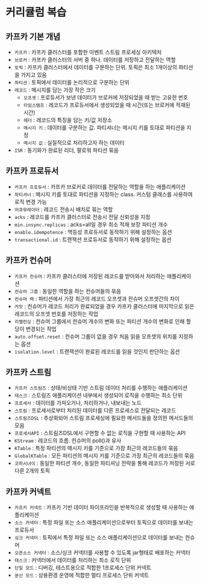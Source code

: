# 커리큘럼 복습

## 카프카 기본 개념

- `카프카` : 카프카 클러스터를 포함한 이벤트 스트림 프로세싱 아키텍처
- `브로커` : 카프카 클러스터의 서버 중 하나. 데이터를 저장하고 전달하는 역할
- `토픽` : 카프카 클러스터에서 데이터를 구분하는 단위. 토픽은 최소 1개이상의 파티션을 가지고 있음
- `파티션` : 토픽에서 데이터를 논리적으로 구분하는 단위
- `레코드` : 메시지를 담는 가장 작은 크기
  - `오프셋` : 프로듀서가 보낸 데이터가 브로커에 저장되었을 때 받는 고유한 번호
  - `타임스탬프` : 레코드가 프로듀서에서 생성되었을 때 시간(또는 브로커에 적재된 시간)
  - `헤더` : 레코드의 특징을 담는 키/값 저장소
  - `메시지 키` : 데이터를 구분하는 값. 파티셔너는 메시지 키를 토대로 파티션을 지정
  - `메시지 값` : 실질적으로 처리하고자 하는 데이터
- `ISR` : 동기화가 완료된 리더, 팔로워 파티션 묶음

## 카프카 프로듀서

- `카프카 프로듀서` : 카프카 브로커로 데이터를 전달하는 역할을 하는 애플리케이션
- `파티셔너` : 메시지 키를 토대로 파티션을 지정하는 class. 커스텀 클래스를 사용하여 로직 변경 가능
- `어큐뮤레이터` : 레코드 전송시 배치로 묶는 역할
- `acks` : 레코드를 카프카 클러스터로 전송시 전달 신뢰성을 지정
- `min.insync.replicas` : acks=all일 경우 최소 적재 보장 파티션 개수
- `enable.idempotence` : 멱등성 프로듀서로 동작하기 위해 설정하는 옵션
- `transactional.id` : 트랜잭션 프로듀서로 동작하기 위해 설정하는 옵션

## 카프카 컨슈머

- `카프카 컨슈머` : 카프카 클러스터에 저장된 레코드를 받아와서 처리하는 애플리케이션
- `컨슈머 그룹` : 동일한 역할을 하는 컨슈머들의 묶음
- `컨슈머 랙` : 파티션에서 가장 최근의 레코드 오프셋과 컨슈머 오프셋간의 차이
- `커밋` : 컨슈머가 레코드 처리가 완료되었을 경우 카프카 클러스터에 마지막으로 읽은 레코드의 오프셋 번호를 저장하는 작업
- `리밸런싱` : 컨슈머 그룹에서 컨슈머 개수의 변화 또는 파티션 개수의 변화로 인해 할당이 변경되는 작업
- `auto.offset.reset` : 컨슈머 그룹이 없을 경우 처음 읽을 오프셋의 위치를 지정하는 옵션
- `isolation.level` : 트랜잭션이 완료된 레코드를 읽을 것인지 판단하는 옵션

## 카프카 스트림

- `카프카 스트림즈` : 상태/비상태 기반 스트림 데이터 처리를 수행하는 애플리케이션
- `태스크` : 스트림즈 애플리케이션 내부에서 생성되어 로직을 수행하는 최소 단위
- `프로세서` : 데이터를 가져오거나, 처리하거나, 내보내는 노드
- `스트림` : 프로세서로부터 처리된 데이터를 다른 프로세스로 전달되는 레코드
- `스트림즈DSL` : 추상화되어 스트림 프로세싱에 필요한 메서드들을 정의한 메서드들의 모음
- `프로세서API` : 스트림즈DSL에서 구현할 수 없는 로직을 구현할 때 사용하는 API
- `KStream` : 레코드의 흐름. 컨슈머의 poll()과 유사
- `KTable` : 특정 파티션의 메시지 키를 기준으로 가장 최근의 레코드들의 묶음
- `GlobalKTable` : 모든 파티션의 메시지 키를 기준으로 가장 최근의 레코드들의 묶음
- `코파시녀이` : 동일한 파티션 개수, 동일한 파티셔닝 전략을 통해 레코드가 저장된 서로 다른 2개의 토픽

## 카프카 커넥트

- `카프카 커넥트` : 카프카 기반 데이터 파이프라인을 반복적으로 생성할 때 사용하는 애플리케이션
- `소스 커넥터` : 특정 파일 또는 소스 애플리케이션으로부터 토픽으로 데이터를 보내는 프로듀서
- `싱크 커넥터` : 토픽에서 특정 파일 또는 소스 애플리케이션으로 데이터를 보내는 컨슈머
- `오픈소스 커넥터` : 소스/싱크 커넥터를 사용할 수 있도록 jar형태로 배포하는 커넥터
- `태스크` : 커넥터에서 데이터를 처리하는 최소 로직 단위
- `단일 모드` : 디버깅, 테스트용으로 적합한 1프로세스 단위 커넥트
- `분산 모드` : 상용환경 운영에 적합한 멀티 프로세스 단위 커넥트